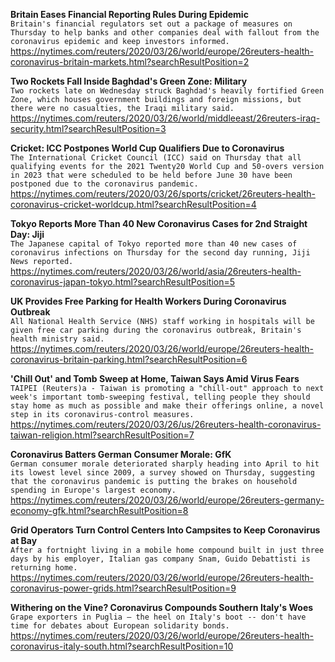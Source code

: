 **Britain Eases Financial Reporting Rules During Epidemic**\
`Britain's financial regulators set out a package of measures on Thursday to help banks and other companies deal with fallout from the coronavirus epidemic and keep investors informed.`\
https://nytimes.com/reuters/2020/03/26/world/europe/26reuters-health-coronavirus-britain-markets.html?searchResultPosition=2

**Two Rockets Fall Inside Baghdad's Green Zone: Military**\
`Two rockets late on Wednesday struck Baghdad's heavily fortified Green Zone, which houses government buildings and foreign missions, but there were no casualties, the Iraqi military said.`\
https://nytimes.com/reuters/2020/03/26/world/middleeast/26reuters-iraq-security.html?searchResultPosition=3

**Cricket: ICC Postpones World Cup Qualifiers Due to Coronavirus**\
`The International Cricket Council (ICC) said on Thursday that all qualifying events for the 2021 Twenty20 World Cup and 50-overs version in 2023 that were scheduled to be held before June 30 have been postponed due to the coronavirus pandemic.`\
https://nytimes.com/reuters/2020/03/26/sports/cricket/26reuters-health-coronavirus-cricket-worldcup.html?searchResultPosition=4

**Tokyo Reports More Than 40 New Coronavirus Cases for 2nd Straight Day: Jiji**\
`The Japanese capital of Tokyo reported more than 40 new cases of coronavirus infections on Thursday for the second day running, Jiji News reported.`\
https://nytimes.com/reuters/2020/03/26/world/asia/26reuters-health-coronavirus-japan-tokyo.html?searchResultPosition=5

**UK Provides Free Parking for Health Workers During Coronavirus Outbreak**\
`All National Health Service (NHS) staff working in hospitals will be given free car parking during the coronavirus outbreak, Britain's health ministry said.`\
https://nytimes.com/reuters/2020/03/26/world/europe/26reuters-health-coronavirus-britain-parking.html?searchResultPosition=6

**'Chill Out' and Tomb Sweep at Home, Taiwan Says Amid Virus Fears**\
`TAIPEI (Reuters)a - Taiwan is promoting a "chill-out" approach to next week's important tomb-sweeping festival, telling people they should stay home as much as possible and make their offerings online, a novel step in its coronavirus-control measures.    `\
https://nytimes.com/reuters/2020/03/26/us/26reuters-health-coronavirus-taiwan-religion.html?searchResultPosition=7

**Coronavirus Batters German Consumer Morale: GfK**\
`German consumer morale deteriorated sharply heading into April to hit its lowest level since 2009, a survey showed on Thursday, suggesting that the coronavirus pandemic is putting the brakes on household spending in Europe's largest economy.`\
https://nytimes.com/reuters/2020/03/26/world/europe/26reuters-germany-economy-gfk.html?searchResultPosition=8

**Grid Operators Turn Control Centers Into Campsites to Keep Coronavirus at Bay**\
`After a fortnight living in a mobile home compound built in just three days by his employer, Italian gas company Snam, Guido Debattisti is returning home.`\
https://nytimes.com/reuters/2020/03/26/world/europe/26reuters-health-coronavirus-power-grids.html?searchResultPosition=9

**Withering on the Vine? Coronavirus Compounds Southern Italy's Woes**\
`Grape exporters in Puglia – the heel on Italy's boot -- don't have time for debates about European solidarity bonds.`\
https://nytimes.com/reuters/2020/03/26/world/europe/26reuters-health-coronavirus-italy-south.html?searchResultPosition=10

